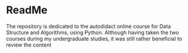 # ReadMe
The repository is dedicated to the autodidact online course for Data Structure and Algorithms, using Python. Although having taken the two courses during my undergraduate studies, it was still rather beneficial to review the content
